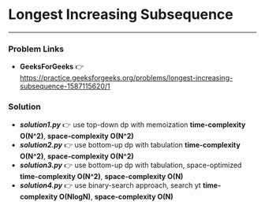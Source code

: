 # Longest Increasing Subsequence

---

### Problem Links
- **__GeeksForGeeks__** :point_right: https://practice.geeksforgeeks.org/problems/longest-increasing-subsequence-1587115620/1

### Solution
- **_solution1.py_** :point_right: use top-down dp with memoization **time-complexity O(N^2)**, **space-complexity O(N^2)**
- **_solution2.py_** :point_right: use bottom-up dp with tabulation **time-complexity O(N^2)**, **space-complexity O(N^2)**
- **_solution3.py_** :point_right: use bottom-up dp with tabulation, space-optimized **time-complexity O(N^2)**, **space-complexity O(N)**
- **_solution4.py_** :point_right: use binary-search approach, search yt **time-complexity O(NlogN)**, **space-complexity O(N)**
